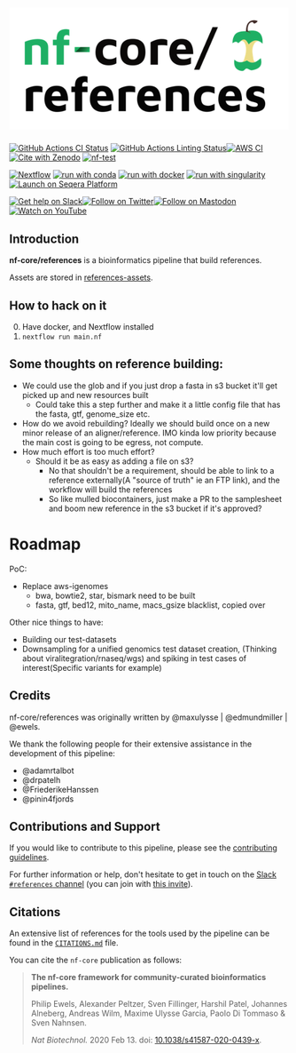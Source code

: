 <h1>
  <picture>
    <source media="(prefers-color-scheme: dark)" srcset="docs/images/nf-core-references_logo_dark.png">
    <img alt="nf-core/references" src="docs/images/nf-core-references_logo_light.png">
  </picture>
</h1>

[![GitHub Actions CI Status](https://github.com/nf-core/references/actions/workflows/ci.yml/badge.svg)](https://github.com/nf-core/references/actions/workflows/ci.yml)
[![GitHub Actions Linting Status](https://github.com/nf-core/references/actions/workflows/linting.yml/badge.svg)](https://github.com/nf-core/references/actions/workflows/linting.yml)[![AWS CI](https://img.shields.io/badge/CI%20tests-full%20size-FF9900?labelColor=000000&logo=Amazon%20AWS)](https://nf-co.re/references/results)[![Cite with Zenodo](http://img.shields.io/badge/DOI-10.5281/zenodo.XXXXXXX-1073c8?labelColor=000000)](https://doi.org/10.5281/zenodo.XXXXXXX)
[![nf-test](https://img.shields.io/badge/unit_tests-nf--test-337ab7.svg)](https://www.nf-test.com)

[![Nextflow](https://img.shields.io/badge/nextflow%20DSL2-%E2%89%A524.10.1-23aa62.svg)](https://www.nextflow.io/)
[![run with conda](http://img.shields.io/badge/run%20with-conda-3EB049?labelColor=000000&logo=anaconda)](https://docs.conda.io/en/latest/)
[![run with docker](https://img.shields.io/badge/run%20with-docker-0db7ed?labelColor=000000&logo=docker)](https://www.docker.com/)
[![run with singularity](https://img.shields.io/badge/run%20with-singularity-1d355c.svg?labelColor=000000)](https://sylabs.io/docs/)
[![Launch on Seqera Platform](https://img.shields.io/badge/Launch%20%F0%9F%9A%80-Seqera%20Platform-%234256e7)](https://cloud.seqera.io/launch?pipeline=https://github.com/nf-core/references)

[![Get help on Slack](http://img.shields.io/badge/slack-nf--core%20%23references-4A154B?labelColor=000000&logo=slack)](https://nfcore.slack.com/channels/references)[![Follow on Twitter](http://img.shields.io/badge/twitter-%40nf__core-1DA1F2?labelColor=000000&logo=twitter)](https://twitter.com/nf_core)[![Follow on Mastodon](https://img.shields.io/badge/mastodon-nf__core-6364ff?labelColor=FFFFFF&logo=mastodon)](https://mstdn.science/@nf_core)[![Watch on YouTube](http://img.shields.io/badge/youtube-nf--core-FF0000?labelColor=000000&logo=youtube)](https://www.youtube.com/c/nf-core)

## Introduction

**nf-core/references** is a bioinformatics pipeline that build references.

Assets are stored in [references-assets](https://github.com/nf-core/references-assets).

## How to hack on it

0. Have docker, and Nextflow installed
1. `nextflow run main.nf`

## Some thoughts on reference building:

- We could use the glob and if you just drop a fasta in s3 bucket it'll get picked up and new resources built
  - Could take this a step further and make it a little config file that has the fasta, gtf, genome_size etc.
- How do we avoid rebuilding? Ideally we should build once on a new minor release of an aligner/reference. IMO kinda low priority because the main cost is going to be egress, not compute.
- How much effort is too much effort?
  - Should it be as easy as adding a file on s3?
    - No that shouldn't be a requirement, should be able to link to a reference externally(A "source of truth" ie an FTP link), and the workflow will build the references
    - So like mulled biocontainers, just make a PR to the samplesheet and boom new reference in the s3 bucket if it's approved?

# Roadmap

PoC:

- Replace aws-igenomes
  - bwa, bowtie2, star, bismark need to be built
  - fasta, gtf, bed12, mito_name, macs_gsize blacklist, copied over

Other nice things to have:

- Building our test-datasets
- Downsampling for a unified genomics test dataset creation, (Thinking about viralitegration/rnaseq/wgs) and spiking in test cases of interest(Specific variants for example)

## Credits

nf-core/references was originally written by @maxulysse | @edmundmiller | @ewels.

We thank the following people for their extensive assistance in the development of this pipeline:

- @adamrtalbot
- @drpatelh
- @FriederikeHanssen
- @pinin4fjords

## Contributions and Support

If you would like to contribute to this pipeline, please see the [contributing guidelines](.github/CONTRIBUTING.md).

For further information or help, don't hesitate to get in touch on the [Slack `#references` channel](https://nfcore.slack.com/channels/references) (you can join with [this invite](https://nf-co.re/join/slack)).

## Citations

<!-- TODO nf-core: Add citation for pipeline after first release. Uncomment lines below and update Zenodo doi and badge at the top of this file. -->
<!-- If you use nf-core/references for your analysis, please cite it using the following doi: [10.5281/zenodo.XXXXXX](https://doi.org/10.5281/zenodo.XXXXXX) -->

<!-- TODO nf-core: Add bibliography of tools and data used in your pipeline -->

An extensive list of references for the tools used by the pipeline can be found in the [`CITATIONS.md`](CITATIONS.md) file.

You can cite the `nf-core` publication as follows:

> **The nf-core framework for community-curated bioinformatics pipelines.**
>
> Philip Ewels, Alexander Peltzer, Sven Fillinger, Harshil Patel, Johannes Alneberg, Andreas Wilm, Maxime Ulysse Garcia, Paolo Di Tommaso & Sven Nahnsen.
>
> _Nat Biotechnol._ 2020 Feb 13. doi: [10.1038/s41587-020-0439-x](https://dx.doi.org/10.1038/s41587-020-0439-x).
